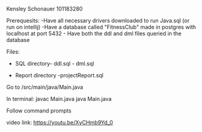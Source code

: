 Kensley Schonauer 
101183280

Prerequesits: -Have all necessary drivers downloaded to run Java.sql (or run on intellij) -Have a database called "FitnessClub" made in postgres with localhost at port 5432 - Have both the ddl and dml files queried in the database

Files: 
- SQL directory- ddl.sql 
             - dml.sql
             
- Report directory -projectReport.sql

Go to /src/main/java/Main.java

In terminal: javac Main.java java Main.java

Follow command prompts

video link: https://youtu.be/XyCHmb9Yd_0
